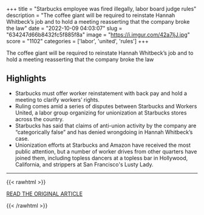 +++
title = "Starbucks employee was fired illegally, labor board judge rules"
description = "The coffee giant will be required to reinstate Hannah Whitbeck’s job and to hold a meeting reasserting that the company broke the law"
date = "2022-10-09 04:03:07"
slug = "634247d66b8432fc5f885f8a"
image = "https://i.imgur.com/42a7IjJ.jpg"
score = "1102"
categories = ['labor', 'united', 'rules']
+++

The coffee giant will be required to reinstate Hannah Whitbeck’s job and to hold a meeting reasserting that the company broke the law

## Highlights

- Starbucks must offer worker reinstatement with back pay and hold a meeting to clarify workers’ rights.
- Ruling comes amid a series of disputes between Starbucks and Workers United, a labor group organizing for unionization at Starbucks stores across the country.
- Starbucks has said that claims of anti-union activity by the company are “categorically false” and has denied wrongdoing in Hannah Whitbeck’s case.
- Unionization efforts at Starbucks and Amazon have received the most public attention, but a number of worker drives from other quarters have joined them, including topless dancers at a topless bar in Hollywood, California, and strippers at San Francisco's Lusty Lady.

---

{{< rawhtml >}}
  <p class="article-category">
    <a target="_blank" href="https://www.theguardian.com/business/2022/oct/08/starbucks-employee-fired-illegally-unionization">READ THE ORIGINAL ARTICLE</a>
  </p>
{{< /rawhtml >}}

